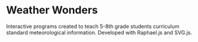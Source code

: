 # Weather Wonders

Interactive programs created to teach 5-8th grade students curriculum standard meteorological information. Developed with Raphael.js and SVG.js.
